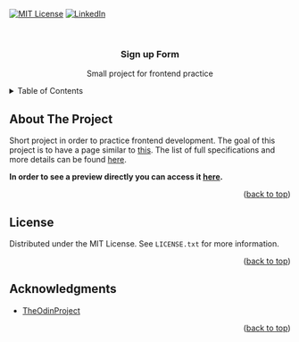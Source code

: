 <a id="readme-top"> </a>
<!-- PROJECT SHIELDS -->
[![MIT License][license-shield]][license-url]
[![LinkedIn][linkedin-shield]][linkedin-url]

<!-- PROJECT HEAD -->
<br />
<div align="center">
  <h3 align="center">Sign up Form</h3>

  <p align="center">
    Small project for frontend practice
    <br />
  </p>
</div>


<!-- TABLE OF CONTENTS -->
<details>
  <summary>Table of Contents</summary>
  <ol>
    <li><a href="#about-the-project">About The Project</a></li>
    <li><a href="#license">License</a></li>
    <li><a href="#acknowledgments">Acknowledgments</a></li>
  </ol>
</details>



<!-- ABOUT THE PROJECT -->
## About The Project

Short project in order to practice frontend development. The goal of this project is to have a page similar to [this][project-reference]. The list of full specifications and more details can be found [here][project-details].

<strong>In order to see a preview directly you can access it [here][web-page].</strong>

<p align="right">(<a href="#readme-top">back to top</a>)</p>



<!-- LICENSE -->
## License

Distributed under the MIT License. See `LICENSE.txt` for more information.

<p align="right">(<a href="#readme-top">back to top</a>)</p>


<!-- ACKNOWLEDGMENTS -->
## Acknowledgments

* [TheOdinProject][acknowledgement]

<p align="right">(<a href="#readme-top">back to top</a>)</p>



<!-- MARKDOWN LINKS & IMAGES -->
<!-- https://www.markdownguide.org/basic-syntax/#reference-style-links 
# TODO update links -->
[license-shield]: https://img.shields.io/github/license/othneildrew/Best-README-Template.svg?style=for-the-badge
[license-url]: https://github.com/hateganfloringeorge/survey-form/blob/main/LICENSE
[linkedin-shield]: https://img.shields.io/badge/-LinkedIn-black.svg?style=for-the-badge&logo=linkedin&colorB=555
[linkedin-url]: https://www.linkedin.com/in/florin-george-hategan/
[project-reference]: https://cdn.statically.io/gh/TheOdinProject/curriculum/81a5d553f4073e593d23a6ab00d50eef8620796d/foundations/html_css/project/imgs/01.png
[project-details]: https://www.theodinproject.com/lessons/foundations-landing-page
[web-page]: https://hateganfloringeorge.github.io/fe-part-2
[acknowledgement]: https://www.theodinproject.com/